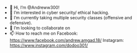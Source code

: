 - 👋 Hi, I’m @Andreww300!
- 👀 I’m interested in cyber security/ ethical hacking.
- 🌱 I’m currently taking multiple security classes (offensive and defensive).
- 💞️ I’m looking to collaborate on 
- 📫 How to reach me on Facebook:   https://www.facebook.com/andrew.amgad.18/
                        Instagram:   https://www.instagram.com/dodoo301/

